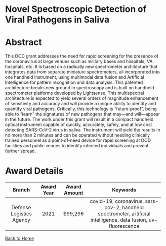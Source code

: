 
Novel Spectroscopic Detection of Viral Pathogens in Saliva
==========================================================

# Abstract


This DOD grant addresses the need for rapid screening for the presence of the coronavirus at large venues such as military bases and hospitals, VA hospitals, etc. It is based on a radically new spectrometer architecture that integrates data from separate miniature spectrometers, all incorporated into one handheld instrument, using multimodal data fusion and Artificial Intelligence for pattern recognition and data analysis. This patented architecture breaks new ground in spectroscopy and is built on handheld spectrometer platforms developed by Lightsense. This multispectral architecture is expected to yield several orders of magnitude enhancement of sensitivity and accuracy and will provide a unique ability to identify and quantify viral pathogens. Critically, this technology is “future-proof”, being able to “learn” the signatures of new pathogens that may––and will––appear in the future. The work under this grant will result in a compact handheld optical instrument capable of quickly, accurately, safely, and at low cost detecting SARS-CoV-2 virus in saliva. The instrument will yield the results in no more than 2 minutes and can be operated without needing clinically trained personnel as a point-of-need device for rapid screening at DOD facilities and public venues to identify infected individuals and prevent further spread.  

# Award Details

|Branch|Award Year|Award Amount|Keywords|
| :---: | :---: | :---: | :---: |
|Defense Logistics Agency|2021|$99,296|covid-19, coronavirus, sars-cov-2, handheld spectrometer, artificial intelligence, data fusion, uv-fluorescence|
  
  


[Back to Home](https://github.com/chrischow/dod_sbir_awards/DJ/#1845)
